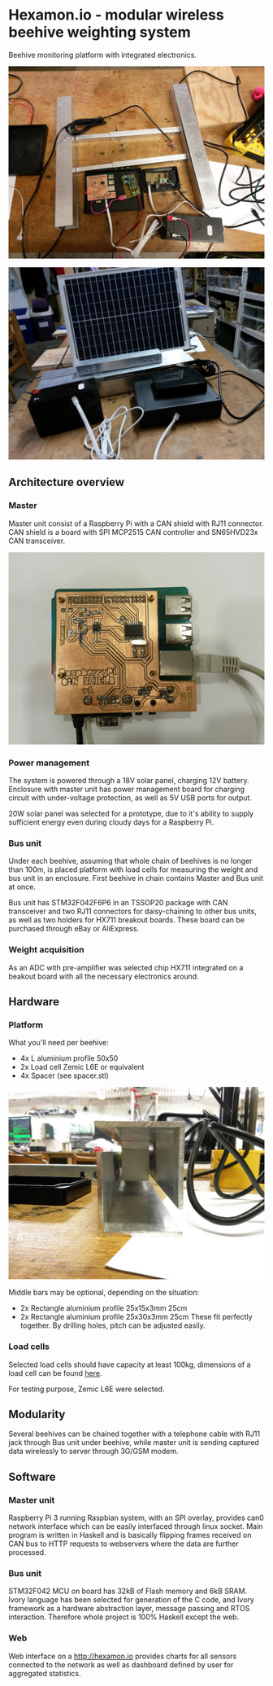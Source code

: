 # Hexamon.io - modular wireless beehive weighting system
Beehive monitoring platform with integrated electronics.

![measuring_set](https://github.com/lucansky/hexamon/raw/master/images/set.jpg "Whole measuring set")

![measuring_set_with_panel](https://github.com/lucansky/hexamon/raw/master/images/set_with_panel.jpg "Whole measuring set with a solar panel")


## Architecture overview
### Master
Master unit consist of a Raspberry Pi with a CAN shield with RJ11 connector.
CAN shield is a board with SPI MCP2515 CAN controller and SN65HVD23x CAN transceiver.

![can_shield](https://github.com/lucansky/hexamon/raw/master/images/shield_without_esd.jpg "CAN shield mounted on Raspberry Pi 3")

### Power management
The system is powered through a 18V solar panel, charging 12V battery.
Enclosure with master unit has power management board for charging circuit with under-voltage protection, as well as 5V USB ports for output.

20W solar panel was selected for a prototype, due to it's ability to supply sufficient energy even during cloudy days for a Raspberry Pi.

### Bus unit
Under each beehive, assuming that whole chain of beehives is no longer than 100m, is placed platform with load cells for measuring the weight and bus unit in an enclosure. First beehive in chain contains Master and Bus unit at once.

Bus unit has STM32F042F6P6 in an TSSOP20 package with CAN transceiver and two RJ11 connectors for daisy-chaining to other bus units, as well as two holders for HX711 breakout boards. These board can be purchased through eBay or AliExpress.

### Weight acquisition
As an ADC with pre-amplifier was selected chip HX711 integrated on a beakout board with all the necessary electronics around.

## Hardware
### Platform
What you'll need per beehive:
* 4x L aluminium profile 50x50
* 2x Load cell Zemic L6E or equivalent
* 4x Spacer (see spacer.stl)

![measuring_rail](https://github.com/lucansky/hexamon/raw/master/images/measuring_rail.jpg "Measuring rail")

Middle bars may be optional, depending on the situation:
* 2x Rectangle aluminium profile 25x15x3mm 25cm
* 2x Rectangle aluminium profile 25x30x3mm 25cm
These fit perfectly together. By drilling holes, pitch can be adjusted easily.

### Load cells
Selected load cells should have capacity at least 100kg, dimensions of a load cell can be found [here](https://www.zemiceurope.com/media/Documentation/L6E_Datasheet.pdf).

For testing purpose, Zemic L6E were selected.

## Modularity
Several beehives can be chained together with a telephone cable with RJ11 jack through Bus unit under beehive, while master unit is sending captured data wirelessly to server through 3G/GSM modem.

## Software
### Master unit
Raspberry Pi 3 running Raspbian system, with an SPI overlay, provides can0 network interface which can be easily interfaced through linux socket. Main program is written in Haskell and is basically flipping frames received on CAN bus to HTTP requests to webservers where the data are further processed.

### Bus unit
STM32F042 MCU on board has 32kB of Flash memory and 6kB SRAM. Ivory language has been selected for generation of the C code, and Ivory framework as a hardware abstraction layer, message passing and RTOS interaction. Therefore whole project is 100% Haskell except the web.

### Web
Web interface on a http://hexamon.io provides charts for all sensors connected to the network as well as dashboard defined by user for aggregated statistics.
